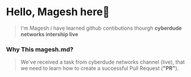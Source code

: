 # Hello, Magesh here🙋

> I'm Magesh i have learned github contibutions thourgh **cyberdude networks intership live**

### Why This magesh.md?

> We've received a task from cyberdude networks channel (live), that we need to learn how to create a successful Pull Request (**"PR"**).
